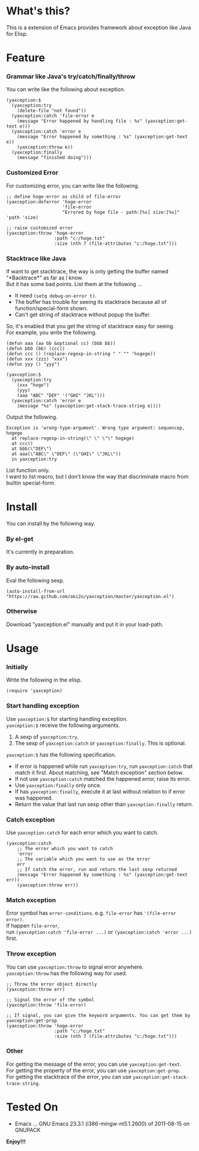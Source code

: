 What's this?
============

This is a extension of Emacs provides framework about exception like Java for Elisp.

Feature
=======

### Grammar like Java's try/catch/finally/throw

You can write like the following about exception.

    (yaxception:$
      (yaxception:try
        (delete-file "not found"))
      (yaxception:catch 'file-error e
        (message "Error happened by handling file : %s" (yaxception:get-text e)))
      (yaxception:catch 'error e
        (message "Error happened by something : %s" (yaxception:get-text e))
        (yaxception:throw e))
      (yaxception:finally
        (message "finished doing")))

### Customized Error

For customizing error, you can write like the following.

    ;; define hoge-error as child of file-error
    (yaxception:deferror 'hoge-error
                         'file-error
                         "Errored by hoge file - path:[%s] size:[%s]" 'path 'size)

    ;; raise customized error
    (yaxception:throw 'hoge-error
                      :path "c:/hoge.txt"
                      :size (nth 7 (file-attributes "c:/hoge.txt")))

### Stacktrace like Java

If want to get stacktrace, the way is only getting the buffer named "\*Backtrace\*" as far as I know.  
But it has some bad points. List them at the following ...

* It need `(setq debug-on-error t)`.
* The buffer has trouble for seeing its stacktrace because all of function/special-form shown.
* Can't get string of stacktrace without popup the buffer.

So, it's enabled that you get the string of stacktrace easy for seeing.  
For example, you write the following.

    (defun aaa (aa bb &optional cc) (bbb bb))
    (defun bbb (bb) (ccc))
    (defun ccc () (replace-regexp-in-string " " "" 'hogege))
    (defun xxx (zzz) "xxx")
    (defun yyy () "yyy")
    
    (yaxception:$
      (yaxception:try
        (xxx "hoge")
        (yyy)
        (aaa "ABC" "DEF" '("GHI" "JKL")))
      (yaxception:catch 'error e
        (message "%s" (yaxception:get-stack-trace-string e))))

Output the following.

    Exception is 'wrong-type-argument'. Wrong type argument: sequencep, hogege
      at replace-regexp-in-string(\" \" \"\" hogege)
      at ccc()
      at bbb(\"DEF\")
      at aaa(\"ABC\" \"DEF\" (\"GHI\" \"JKL\"))
      in yaxception:try

List function only.  
I want to list macro, but I don't know the way that discriminate macro from builtin special-form.

Install
=======

You can install by the following way.

### By el-get

It's currently in preparation.

### By auto-install

Eval the following sexp.

    (auto-install-from-url "https://raw.github.com/aki2o/yaxception/master/yaxception.el")

### Otherwise

Download "yaxception.el" manually and put it in your load-path.

Usage
=====

### Initially

Write the following in the elisp.

    (require 'yaxception)

### Start handling exception

Use `yaxception:$` for starting handling exception.  
`yaxception:$` receive the following arguments.

1. A sexp of `yaxception:try`.
2. The sexp of `yaxception:catch` or `yaxception:finally`. This is optional.

`yaxception:$` has the following specification.

* If error is happened while run `yaxception:try`, run `yaxception:catch` that match it first.
About matching, see "Match exception" section below.
* If not use `yaxception:catch` matched the happened error, raise its error.
* Use `yaxception:finally` only once.
* If has `yaxception:finally`, execute it at last without relation to if error was happened.
* Return the value that last run sexp other than `yaxception:finally` return.

### Catch exception

Use `yaxception:catch` for each error which you want to catch.  

    (yaxception:catch
        ;; The error which you want to catch
        'error
        ;; The variable which you want to use as the error
        err
        ;; If catch the error, run and return the last sexp returned
        (message "Error happened by something : %s" (yaxception:get-text err))
        (yaxception:throw err))

### Match exception

Error symbol has `error-conditions`. e.g. `file-error` has `'(file-error error)`.  
If happen `file-error`,  
run `(yaxception:catch 'file-error ...)` or `(yaxception:catch 'error ...)` first.

### Throw exception

You can use `yaxception:throw` to signal error anywhere.  
`yaxception:throw` has the following way for used.

    ;; Throw the error object directly
    (yaxception:throw err)

    ;; Signal the error of the symbol
    (yaxception:throw 'file-error)

    ;; If signal, you can give the keyword arguments. You can get them by yaxception:get-prop
    (yaxception:throw 'hoge-error
                      :path "c:/hoge.txt"
                      :size (nth 7 (file-attributes "c:/hoge.txt")))

### Other

For getting the message of the error, you can use `yaxception:get-text`.  
For getting the property of the error, you can use `yaxception:get-prop`.  
For getting the stacktrace of the error, you can use `yaxception:get-stack-trace-string`.

Tested On
=========

* Emacs ... GNU Emacs 23.3.1 (i386-mingw-nt5.1.2600) of 2011-08-15 on GNUPACK


**Enjoy!!!**

